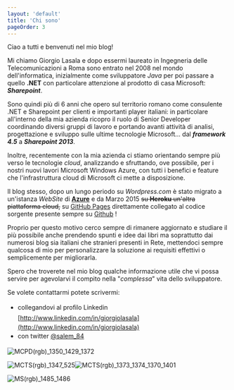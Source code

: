 ```yaml
---
layout: 'default'
title: 'Chi sono'
pageOrder: 3
---
```


Ciao a tutti e benvenuti nel mio blog!

Mi chiamo Giorgio Lasala e dopo essermi laureato in Ingegneria delle Telecomunicazioni a Roma sono entrato nel 2008 nel mondo dell'informatica, inizialmente come sviluppatore _Java_ per poi passare a quello **.NET** con particolare attenzione al prodotto di casa Microsoft: _**Sharepoint**_.

Sono quindi più di 6 anni che opero sul territorio romano come consulente .NET e Sharepoint per clienti e importanti player italiani: in particolare all'interno della mia azienda ricopro il ruolo di Senior Developer coordinando diversi gruppi di lavoro e portando avanti attività di analisi, progettazione e sviluppo sulle ultime tecnologie Microsoft... dal _**framework 4.5**_ a _**Sharepoint 2013**_.

Inoltre, recentemente con la mia azienda ci stiamo orientando sempre più verso le tecnologie _cloud_, analizzando e sfruttando, ove possibile, per i nostri nuovi lavori Microsoft Windows Azure, con tutti i benefici e feature che l'infrastruttura cloud di Microsoft ci mette a disposizione.

Il blog stesso, dopo un lungo periodo su _Wordpress.com_ è stato migrato a un'istanza _WebSite_ di **<u>Azure</u>** e da Marzo 2015 ~~su **Heroku** un'altra piattaforma cloud,~~ su [GitHub Pages](http://salem84.github.io/) direttamente collegato al codice sorgente presente sempre su [Github](https://github.com/salem84/docpad-blog) !

Proprio per questo motivo cerco sempre di rimanere aggiornato e studiare il più possibile anche prendendo spunti e idee dai libri ma soprattutto dai numerosi blog sia italiani che stranieri presenti in Rete, mettendoci sempre qualcosa di mio per personalizzare la soluzione ai requisiti effettivi o semplicemente per migliorarla.

Spero che troverete nel mio blog qualche informazione utile che vi possa servire per agevolarvi il compito nella "_complessa_" vita dello sviluppatore.

Se volete contattarmi potete scrivermi:

<!---*   <span style="line-height: 1.7em;">attraverso il form [contattami](http://giorgiolasala.azurewebsites.net/contattami/) del blog</span> -->
*   <span style="line-height: 1.7em;">collegandovi al profilo Linkedin [http://www.linkedin.com/in/giorgiolasala](http://www.linkedin.com/in/giorgiolasala)</span>
*   <span style="line-height: 1.7em;">con twitter [@salem_84](http://twitter.com/salem_84)</span>
&nbsp;

![MCPD(rgb)_1350_1429_1372](/images/pages/MCPDrgb_1350_1429_1372.png)

![MCTS(rgb)_1347_525](/images/pages/MCTSrgb_1347_525.png)![MCTS(rgb)_1373_1374_1370_1401](/images/pages/MCTSrgb_1373_1374_1370_1401.png)

![MS(rgb)_1485_1486](/images/pages/MSrgb_1485_1486.png)